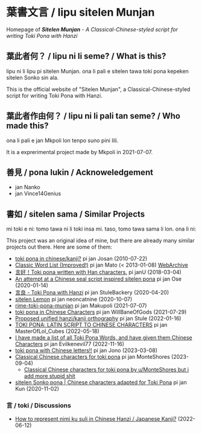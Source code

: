 # 葉書文言 / lipu sitelen Munjan

Homepage of ***Sitelen Munjan*** - *A Classical-Chinese-styled script for writing Toki Pona with Hanzi*

## 葉此者何？ / lipu ni li seme? / What is this?

lipu ni li lipu pi sitelen Munjan. ona li pali e sitelen tawa toki pona kepeken sitelen Sonko sin ala.

This is the official website of "Sitelen Munjan", a Classical-Chinese-styled script for writing Toki Pona with Hanzi.

## 葉此者作由何？ / lipu ni li pali tan seme? / Who made this?
ona li pali e jan Mkpoli lon tenpo suno pini lili.

It is a exprerimental project made by Mkpoli in 2021-07-07.

## 善見 / pona lukin / Acknoweledgement

* jan Nanko
* jan Vince14Genius

## 書如 / sitelen sama / Similar Projects

mi toki e ni: tomo tawa ni li toki insa mi. taso, tomo tawa sama li lon. ona li ni:

This project was an original idea of mine, but there are already many similar projects out there. Here are some of them:

* [toki pona in chinese/kanji?](http://forums.tokipona.org/viewtopic.php?t=1519) pi jan Josan (2010-07-22)
* [Classic Word List (Improved!)](http://tokipona.net/tp/ClassicWordList.aspx) pi jan Mato (< 2013-01-08) [WebArchive](https://web.archive.org/web/20220921122642/http://tokipona.net/tp/ClassicWordList.aspx)
* [言好！Toki pona written with Han characters.](http://forums.tokipona.org/viewtopic.php?t=2689) pi janU (2018-03-04)
* [An attempt at a Chinese seal script inspired sitelen pona](https://www.reddit.com/r/tokipona/comments/eobrq5/an_attempt_at_a_chinese_seal_script_inspired/) pi jan Ose (2020-01-14)
* [言良 - Toki Pona with Hanzi](https://www.reddit.com/r/tokipona/comments/g4lbif/%E8%A8%80%E8%89%AF_toki_pona_with_hanzi/) pi jan StuleBackery (2020-04-20)
* [sitelen Lemon](https://www.reddit.com/r/tokipona/comments/j6nvxd/sitelen_lemon_an_aesthetically_consistent/) pi jan neoncatnine (2020-10-07)
* [rime-toki-pona-munjan](https://github.com/mkpoli/rime-toki-pona-munjan) pi jan Makupoli (2021-07-07)
* [toki pona in Chinese Characters](https://www.reddit.com/r/tokipona/comments/otmjvw/toki_pona_in_chinese_characters/) pi jan WillBaneOfGods (2021-07-29)
* [Proposed unified hanzi/kanji orthography](https://www.reddit.com/r/tokipona/comments/s518h8/proposed_unified_hanzikanji_orthography/) pi jan Stule (2022-01-16)
* [TOKI PONA: LATIN SCRIPT TO CHINESE CHARACTERS](https://www.reddit.com/r/tokipona/comments/us1tvh/hey_guys_i_made_a_toki_pona_translator_which/) pi jan MasterOfLol_Cubes (2022-05-18)
* [I have made a list of all Toki Pona Words, and have given them Chinese Characters](https://www.reddit.com/r/tokipona/comments/yweln5/i_have_made_a_list_of_all_toki_pona_words_and/) pi jan Evilkenevil77 (2022-11-16)
* [toki pona with Chinese letters!!](https://www.reddit.com/r/tokipona/comments/11lnijn/toki_pona_with_chinese_letters/) pi jan Jono (2023-03-08)
* [Classical Chinese characters for toki pona](https://www.reddit.com/r/tokipona/comments/169jknh/classical_chinese_characters_for_toki_pona/) pi jan MonteShores (2023-09-04)
  * [Classical Chinese characters for toki pona by u/MonteShores but i add more stupid shit](https://www.reddit.com/r/tokipona/comments/169zwp4/classical_chinese_characters_for_toki_pona_by/)
* [sitelen Sonko pona | Chinese characters adapted for Toki Pona](https://www.reddit.com/r/tokipona/comments/jm8lo0/sitelen_sonko_pona_chinese_characters_adapted_for/) pi jan Kun (2020-11-02)

### 言 / toki / Discussions

* [How to represent nimi ku suli in Chinese Hanzi / Japanese Kanji?](https://www.reddit.com/r/tokipona/comments/vaix6v/how_to_represent_nimi_ku_suli_in_chinese_hanzi/) (2022-06-12)